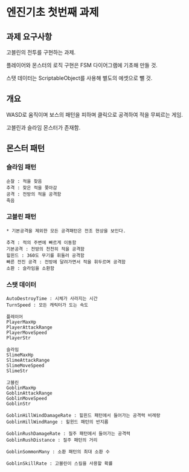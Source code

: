 # 엔진기초 첫번째 과제

## 과제 요구사항

고블린의 전투를 구현하는 과제.

플레이어와 몬스터의 로직 구현은 FSM 다이어그램에 기초해 만들 것.

스탯 데이터는 ScriptableObject를 사용해 별도의 에셋으로 뺄 것.

## 개요

WASD로 움직이며 보스의 패턴을 피하며 클릭으로 공격하여 적을 무찌르는 게임.

고블린과 슬라임 몬스터가 존재함.

## 몬스터 패턴

### 슬라임 패턴

```
순찰 : 적을 찾음
추격 : 찾은 적을 쫒아감
공격 : 전방의 적을 공격함
죽음
```

### 고블린 패턴

```
* 기본공격을 제외한 모든 공격패턴은 전조 현상을 보인다.

추격 : 적의 주변에 빠르게 이동함
기본공격 : 전방의 천천히 적을 공격함
힐윈드 : 360도 무기를 휘둘러 공격함
빠른 전진 공격 : 전방에 달려가면서 적을 휘두르며 공격함
소환 : 슬라임을 소환함
```

### 스탯 데이터

```
AutoDestroyTime : 시체가 사라지는 시간
TurnSpeed : 모든 캐릭터가 도는 속도

플레이어
PlayerMaxHp
PlayerAttackRange
PlayerMoveSpeed
PlayerStr

슬라임
SlimeMaxHp
SlimeAttackRange
SlimeMoveSpeed
SlimeStr

고블린
GoblinMaxHp
GoblinAttackRange
GoblinMoveSpeed
GoblinStr

GoblinHillWindDamageRate : 힐윈드 패턴에서 들어가는 공격력 비례랑
GoblinHillWindRange : 힐윈드 패턴의 반지름

GoblinRushDamageRate : 질주 패턴에서 들어가는 공격력 
GoblinRushDistance : 질주 패턴의 거리

GoblinSommonMany : 소환 패턴의 최대 소환 수

GoblinSkillRate : 고블린이 스킬을 사용할 확률
```
